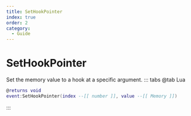 ```yaml
---
title: SetHookPointer
index: true
order: 2
category:
  - Guide
---
```


# SetHookPointer
Set the memory value to a hook at a specific argument.
::: tabs
@tab Lua
```lua
@returns void
event:SetHookPointer(index --[[ number ]], value --[[ Memory ]])
```

:::
